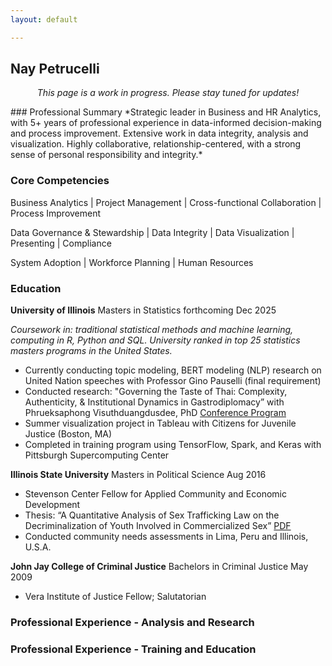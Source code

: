 ```yaml
---
layout: default

---
```



## Nay Petrucelli
<p align="center"><i>This page is a work in progress. Please stay tuned for updates!</i></p>
### Professional Summary
*Strategic leader in Business and HR Analytics, with 5+ years of professional experience in data-informed decision-making and process improvement. Extensive work in data integrity, analysis and visualization. Highly collaborative, relationship-centered, with a strong sense of personal responsibility and integrity.*

### Core Competencies

<p> Business Analytics  |  Project Management  |  Cross-functional Collaboration  |  Process Improvement </p>
<p> Data Governance & Stewardship  |  Data Integrity  |  Data Visualization  |  Presenting  |  Compliance </p>
<p>System Adoption |  Workforce Planning  |  Human Resources</p>

### Education

**University of Illinois** Masters in Statistics forthcoming Dec 2025 <br />

*Coursework in: traditional statistical methods and machine learning, computing in R, Python and SQL. University ranked in top 25 statistics masters programs in the United States.*

- Currently conducting topic modeling, BERT modeling (NLP) research on United Nation speeches with Professor Gino Pauselli (final requirement)
- Conducted research: "Governing the Taste of Thai: Complexity, Authenticity, & Institutional Dynamics in Gastrodiplomacy” with Phrueksaphong Visuthduangdusdee, PhD [Conference Program](https://www.ohio.edu/cas/international-studies/about/special-initiatives/council-thai-studies)
- Summer visualization project in Tableau with Citizens for Juvenile Justice (Boston, MA)
- Completed in training program using TensorFlow, Spark, and Keras with Pittsburgh Supercomputing Center

**Illinois State University** Masters in Political Science Aug 2016
- Stevenson Center Fellow for Applied Community and Economic Development
- Thesis: “A Quantitative Analysis of Sex Trafficking Law on the Decriminalization of Youth Involved in Commercialized Sex” [PDF](http://ir.library.illinoisstate.edu/etd/593)
- Conducted community needs assessments in Lima, Peru and Illinois, U.S.A.

**John Jay College of Criminal Justice** Bachelors in Criminal Justice May 2009
- Vera Institute of Justice Fellow; Salutatorian

### Professional Experience - Analysis and Research


### Professional Experience - Training and Education
